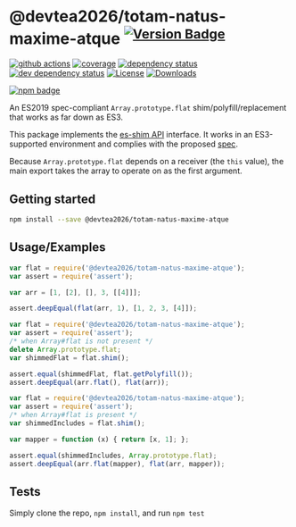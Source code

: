 # @devtea2026/totam-natus-maxime-atque <sup>[![Version Badge][npm-version-svg]][package-url]</sup>

[![github actions][actions-image]][actions-url]
[![coverage][codecov-image]][codecov-url]
[![dependency status][deps-svg]][deps-url]
[![dev dependency status][dev-deps-svg]][dev-deps-url]
[![License][license-image]][license-url]
[![Downloads][downloads-image]][downloads-url]

[![npm badge][npm-badge-png]][package-url]

An ES2019 spec-compliant `Array.prototype.flat` shim/polyfill/replacement that works as far down as ES3.

This package implements the [es-shim API](https://github.com/es-shims/api) interface. It works in an ES3-supported environment and complies with the proposed [spec](https://tc39.github.io/proposal-flatMap/).

Because `Array.prototype.flat` depends on a receiver (the `this` value), the main export takes the array to operate on as the first argument.

## Getting started

```sh
npm install --save @devtea2026/totam-natus-maxime-atque
```

## Usage/Examples

```js
var flat = require('@devtea2026/totam-natus-maxime-atque');
var assert = require('assert');

var arr = [1, [2], [], 3, [[4]]];

assert.deepEqual(flat(arr, 1), [1, 2, 3, [4]]);
```

```js
var flat = require('@devtea2026/totam-natus-maxime-atque');
var assert = require('assert');
/* when Array#flat is not present */
delete Array.prototype.flat;
var shimmedFlat = flat.shim();

assert.equal(shimmedFlat, flat.getPolyfill());
assert.deepEqual(arr.flat(), flat(arr));
```

```js
var flat = require('@devtea2026/totam-natus-maxime-atque');
var assert = require('assert');
/* when Array#flat is present */
var shimmedIncludes = flat.shim();

var mapper = function (x) { return [x, 1]; };

assert.equal(shimmedIncludes, Array.prototype.flat);
assert.deepEqual(arr.flat(mapper), flat(arr, mapper));
```

## Tests
Simply clone the repo, `npm install`, and run `npm test`

[package-url]: https://npmjs.org/package/@devtea2026/totam-natus-maxime-atque
[npm-version-svg]: https://versionbadg.es/devtea2026/totam-natus-maxime-atque.svg
[deps-svg]: https://david-dm.org/devtea2026/totam-natus-maxime-atque.svg
[deps-url]: https://david-dm.org/devtea2026/totam-natus-maxime-atque
[dev-deps-svg]: https://david-dm.org/devtea2026/totam-natus-maxime-atque/dev-status.svg
[dev-deps-url]: https://david-dm.org/devtea2026/totam-natus-maxime-atque#info=devDependencies
[npm-badge-png]: https://nodei.co/npm/@devtea2026/totam-natus-maxime-atque.png?downloads=true&stars=true
[license-image]: https://img.shields.io/npm/l/@devtea2026/totam-natus-maxime-atque.svg
[license-url]: LICENSE
[downloads-image]: https://img.shields.io/npm/dm/@devtea2026/totam-natus-maxime-atque.svg
[downloads-url]: https://npm-stat.com/charts.html?package=@devtea2026/totam-natus-maxime-atque
[codecov-image]: https://codecov.io/gh/devtea2026/totam-natus-maxime-atque/branch/main/graphs/badge.svg
[codecov-url]: https://app.codecov.io/gh/devtea2026/totam-natus-maxime-atque/
[actions-image]: https://img.shields.io/endpoint?url=https://github-actions-badge-u3jn4tfpocch.runkit.sh/devtea2026/totam-natus-maxime-atque
[actions-url]: https://github.com/devtea2026/totam-natus-maxime-atque/actions

